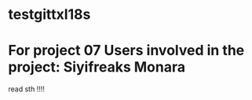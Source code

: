 # testgittxl18s
For project 07
Users involved in the project:
Siyifreaks
Monara
=======

read sth !!!!
